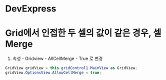 # DevExpress


# Grid에서 인접한 두 셀의 값이 같은 경우, 셀 Merge

1. 속성 - Gridview - AllCellMerge - True 로 변경

```csharp
GridView gridView = this.gridControl1.MainView as GridView;
gridView.OptionsView.AllowCellMerge = true;


